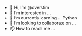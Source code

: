 - 👋 Hi, I’m @overstim
- 👀 I’m interested in ...
- 🌱 I’m currently learning ... Python
- 💞️ I’m looking to collaborate on ...
- 📫 How to reach me ...

<!---
overstim/overstim is a ✨ special ✨ repository because its `README.md` (this file) appears on your GitHub profile.
You can click the Preview link to take a look at your changes.
--->
